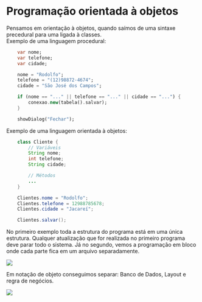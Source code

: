 # Programação orientada à objetos

Pensamos em orientação à objetos, quando saímos de uma sintaxe precedural para uma ligada à classes. <br>
Exemplo de uma linguagem procedural: 
``` dart
    var nome;
    var telefone;
    var cidade;

    nome = "Rodolfo";
    telefone = "(12)98872-4674";
    cidade = "São José dos Campos";

    if (nome == "..." || telefone == "..." || cidade == "...") {
        conexao.new(tabela().salvar);
    }

    showDialog("Fechar");
```

Exemplo de uma linguagem orientada à objetos:
```java
    class Cliente {
        // Variáveis
        String nome;
        int telefone;
        String cidade;

        // Métodos
        ...
    }

    Clientes.nome = "Rodolfo";
    Clientes.telefone = 12988785678;
    Clientes.cidade = "Jacareí";

    Clientes.salvar();
```

No primeiro exemplo toda a estrutura do programa está em uma única estrutura. Qualquer atualização que for realizada no primeiro programa deve parar todo o sistema. Já no segundo, vemos a programação em bloco onde cada parte fica em um arquivo separadamente.

![](Imagem\diferencaDosScripts.png)

Em notação de objeto conseguimos separar: Banco de Dados, Layout e regra de negócios.

![](Imagem\separacaoPOO.png)